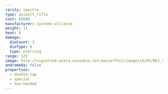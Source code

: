 ```yaml
---
rarity: spectre
type: assault_rifle
cost: 60500
manufacturer: systems-alliance
weight: 11
heat: 8
damage:
  dieCount: 3
  dieType: 6
  type: piercing
range: 125
image: http://vignette4.wikia.nocookie.net/masseffect/images/6/65/ME3_Saber_Assault_Rifle.png/revision/latest?cb=20120317175044
andromeda: false
properties:
  - double-tap
  - special
  - two-handed
---
```

